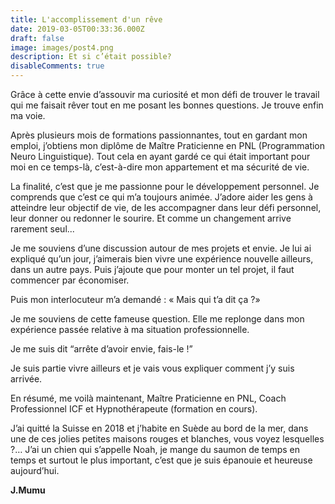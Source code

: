 ```yaml
---
title: L'accomplissement d'un rêve
date: 2019-03-05T00:33:36.000Z
draft: false
image: images/post4.png
description: Et si c’était possible?
disableComments: true
---
```

Grâce à cette envie d’assouvir ma curiosité et mon défi de trouver le travail qui me faisait rêver tout en me posant les bonnes questions. Je trouve enfin ma voie.

Après plusieurs mois de formations passionnantes, tout en gardant mon emploi, j’obtiens mon diplôme de Maître Praticienne en PNL (Programmation Neuro Linguistique). Tout cela en ayant gardé ce qui était important pour moi en ce temps-là, c’est-à-dire mon appartement et ma sécurité de vie.

La finalité, c’est que je me passionne pour le développement personnel. Je comprends que c’est ce qui m’a toujours animée. J’adore aider les gens à atteindre leur objectif de vie, de les accompagner dans leur défi personnel, leur donner ou redonner le sourire. Et comme un changement arrive rarement seul...

Je me souviens d’une discussion autour de mes projets et envie. Je lui ai expliqué qu’un jour, j’aimerais bien vivre une expérience nouvelle ailleurs, dans un autre pays. Puis j’ajoute que pour monter un tel projet, il faut commencer par économiser.

Puis mon interlocuteur m’a demandé : « Mais qui t’a dit ça ?»

Je me souviens de cette fameuse question. Elle me replonge dans mon expérience passée relative à ma situation professionnelle. 

Je me suis dit “arrête d’avoir envie, fais-le !”

Je suis partie vivre ailleurs et je vais vous expliquer comment j’y suis arrivée.

En résumé, me voilà maintenant, Maître Praticienne en PNL, Coach Professionnel ICF et Hypnothérapeute (formation en cours).

J’ai quitté la Suisse en 2018 et j’habite en Suède au bord de la mer, dans une de ces jolies petites maisons rouges et blanches, vous voyez lesquelles ?… J’ai un chien qui s’appelle Noah, je mange du saumon de temps en temps et surtout le plus important, c’est que je suis épanouie et heureuse aujourd’hui.

**J.Mumu**